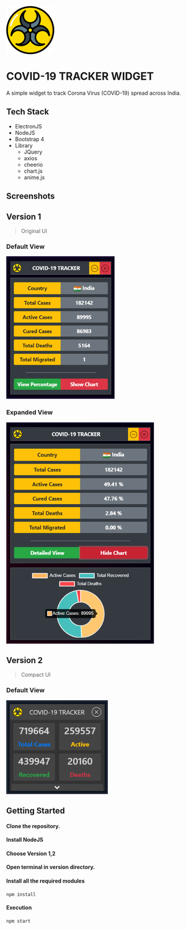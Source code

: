 <img src="./version-1/assets/icons/app_icon.png" width="128px" height="128px">

# COVID-19 TRACKER WIDGET

A simple widget to track Corona Virus (COVID-19) spread across India.

## Tech Stack
* ElectronJS
* NodeJS
* Bootstrap 4
* Library
  * JQuery
  * axios
  * cheerio
  * chart.js
  * anime.js


## Screenshots
## Version 1
> Original UI
### Default View
<img src="./version-1/screenshots/default.png" height="380px">

### Expanded View
<img src="./version-1/screenshots/expanded.png" height="590px">

## Version 2
> Compact UI
### Default View
<img src="./version-2/screenshots/default.png" height="250px">

## Getting Started
#### Clone the repository.
#### Install NodeJS
#### Choose Version 1,2
#### Open terminal in version directory.
#### Install all the required modules
```
npm install
```
#### Execution
```
npm start
```

